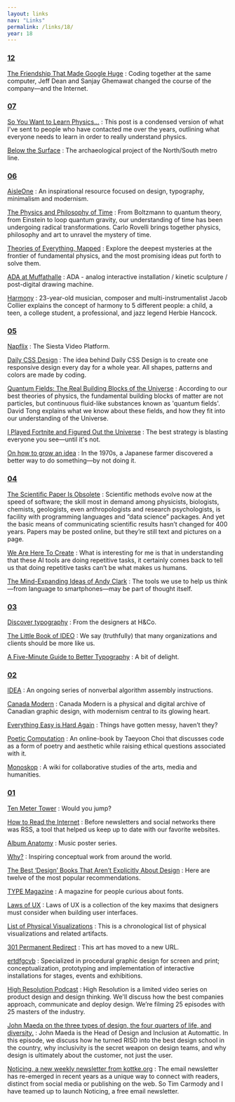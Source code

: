 ```yaml
---
layout: links
nav: "Links"
permalink: /links/18/
year: 18
---
```


<h3 id="12"><a href="#12">12</a></h3>

[The Friendship That Made Google Huge](https://www.newyorker.com/magazine/2018/12/10/the-friendship-that-made-google-huge)
: Coding together at the same computer, Jeff Dean and Sanjay Ghemawat changed the course of the company—and the Internet.

<h3 id="07"><a href="#07">07</a></h3>

[So You Want to Learn Physics…](https://www.susanjfowler.com/blog/2016/8/13/so-you-want-to-learn-physics)
: This post is a condensed version of what I've sent to people who have contacted me over the years, outlining what everyone needs to learn in order to really understand physics.

[Below the Surface](https://belowthesurface.amsterdam/)
: The archaeological project of the North/South metro line.


<h3 id="06"><a href="#06">06</a></h3>

[AisleOne](http://www.aisleone.net/)
: An inspirational resource focused on design, typography, minimalism and modernism.

[The Physics and Philosophy of Time](https://www.youtube.com/watch?v=-6rWqJhDv7M)
: From Boltzmann to quantum theory, from Einstein to loop quantum gravity, our understanding of time has been undergoing radical transformations. Carlo Rovelli brings together physics, philosophy and art to unravel the mystery of time.

[Theories of Everything, Mapped](https://www.quantamagazine.org/frontier-of-physics-interactive-map-20150803/)
: Explore the deepest mysteries at the frontier of fundamental physics, and the most promising ideas put forth to solve them.

[ADA at Muffathalle](https://vimeo.com/272238036)
: ADA - analog interactive installation / kinetic sculpture / post-digital drawing machine.

[Harmony](https://www.youtube.com/watch?v=eRkgK4jfi6M)
: 23-year-old musician, composer and multi-instrumentalist Jacob Collier explains the concept of harmony to 5 different people: a child, a teen, a college student, a professional, and jazz legend Herbie Hancock.


<h3 id="05"><a href="#05">05</a></h3>

[Napflix](http://napflix.tv/)
: The Siesta Video Platform.

[Daily CSS Design](https://dailycssdesign.com/)
: The idea behind Daily CSS Design is to create one responsive design every day for a whole year. All shapes, patterns and colors are made by coding.

[Quantum Fields: The Real Building Blocks of the Universe](https://www.youtube.com/watch?v=zNVQfWC_evg)
: According to our best theories of physics, the fundamental building blocks of matter are not particles, but continuous fluid-like substances known as 'quantum fields'. David Tong explains what we know about these fields, and how they fit into our understanding of the Universe.

[I Played Fortnite and Figured Out the Universe](https://www.theatlantic.com/technology/archive/2018/05/i-played-fortnite-and-figured-out-the-universe/559940/)
: The best strategy is blasting everyone you see—until it's not.

[On how to grow an idea](https://thecreativeindependent.com/people/jenny-odell-how-to-grow-an-idea/)
: In the 1970s, a Japanese farmer discovered a better way to do something—by not doing it.


<h3 id="04"><a href="#04">04</a></h3>

[The Scientific Paper Is Obsolete](https://www.theatlantic.com/science/archive/2018/04/the-scientific-paper-is-obsolete/556676/)
: Scientific methods evolve now at the speed of software; the skill most in demand among physicists, biologists, chemists, geologists, even anthropologists and research psychologists, is facility with programming languages and “data science” packages. And yet the basic means of communicating scientific results hasn’t changed for 400 years. Papers may be posted online, but they’re still text and pictures on a page.

[We Are Here To Create](https://www.edge.org/conversation/kai_fu_lee-we-are-here-to-create)
: What is interesting for me is that in understanding that these AI tools are doing repetitive tasks, it certainly comes back to tell us that doing repetitive tasks can’t be what makes us humans.

[The Mind-Expanding Ideas of Andy Clark](https://www.newyorker.com/magazine/2018/04/02/the-mind-expanding-ideas-of-andy-clark)
: The tools we use to help us think—from language to smartphones—may be part of thought itself.


<h3 id="03"><a href="#03">03</a></h3>

[Discover typography](https://discover.typography.com/)
: From the designers at H&Co.

[The Little Book of IDEO](https://lboi.ideo.com/)
: We say (truthfully) that many organizations and clients should be more like us.

[A Five-Minute Guide to Better Typography](http://pierrickcalvez.com/journal/a-five-minutes-guide-to-better-typography)
: A bit of delight.


<h3 id="02"><a href="#02">02</a></h3>

[IDEA](https://idea-instructions.com/)
: An ongoing series of nonverbal algorithm assembly instructions.

[Canada Modern](http://www.canadamodern.org/)
: Canada Modern is a physical and digital archive of Canadian graphic design, with modernism central to its glowing heart.

[Everything Easy is Hard Again](https://frankchimero.com/writing/everything-easy-is-hard-again/)
: Things have gotten messy, haven’t they?

[Poetic Computation](http://poeticcomputation.info/)
: An online-book by Taeyoon Choi that discusses code as a form of poetry and aesthetic while raising ethical questions associated with it.

[Monoskop](https://monoskop.org/Monoskop)
: A wiki for collaborative studies of the arts, media and humanities.


<h3 id="01"><a href="#01">01</a></h3>

[Ten Meter Tower](https://www.youtube.com/watch?v=5QMlIjSnt_E)
: Would you jump?

[How to Read the Internet](https://robinrendle.com/notes/how-to-read-the-internet/)
: Before newsletters and social networks there was RSS, a tool that helped us keep up to date with our favorite websites.

[Album Anatomy](http://duanedalton.com/Album-Anatomy)
: Music poster series.

[Why?](http://www.why.design/)
: Inspiring conceptual work from around the world.

[The Best ‘Design’ Books That Aren’t Explicitly About Design](https://medium.com/google-design/the-best-design-books-that-arent-explicitly-about-design-74fc96ce115e)
: Here are twelve of the most popular recommendations.

[TYPE Magazine](https://www.typemag.org/)
: A magazine for people curious about fonts.

[Laws of UX](https://lawsofux.com/)
: Laws of UX is a collection of the key maxims that designers must consider when building user interfaces.

[List of Physical Visualizations](http://dataphys.org/list/)
: This is a chronological list of physical visualizations and related artifacts.

[301 Permanent Redirect](https://permanent-redirect.xyz/)
: This art has moved to a new URL.

[ertdfgcvb](https://ertdfgcvb.xyz/)
: Specialized in procedural graphic design for screen and print; conceptualization, prototyping and implementation of interactive installations for stages, events and exhibitions.

[High Resolution Podcast](https://www.highresolution.design/)
: High Resolution is a limited video series on product design and design thinking. We'll discuss how the best companies approach, communicate and deploy design. We’re filming 25 episodes with 25 masters of the industry.

[John Maeda on the three types of design, the four quarters of life, and diversity.](https://www.youtube.com/watch?v=LU3y-5Peh9A&t=617s)
: John Maeda is the Head of Design and Inclusion at Automattic. In this episode, we discuss how he turned RISD into the best design school in the country, why inclusivity is the secret weapon on design teams, and why design is ultimately about the customer, not just the user.

[Noticing, a new weekly newsletter from kottke.org](https://kottke.org/18/01/noticing-a-new-weekly-newsletter-from-kottkeorg)
: The email newsletter has re-emerged in recent years as a unique way to connect with readers, distinct from social media or publishing on the web. So Tim Carmody and I have teamed up to launch Noticing, a free email newsletter.
